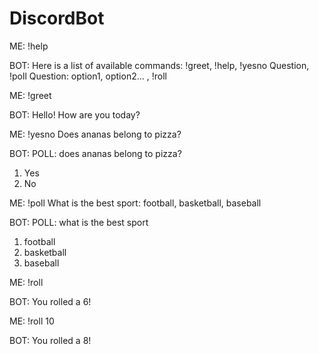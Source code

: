 # DiscordBot

ME:
!help

BOT:
Here is a list of available commands: !greet, !help, !yesno Question, !poll Question: option1, option2... , !roll

ME:
!greet

BOT:
Hello! How are you today?

ME:
!yesno Does ananas belong to pizza?

BOT:
POLL: does ananas belong to pizza?

1. Yes
2. No

ME:
!poll What is the best sport: football, basketball, baseball

BOT:
POLL: what is the best sport

1. football
2. basketball
3. baseball

ME:
!roll

BOT:
You rolled a 6!

ME:
!roll 10

BOT:
You rolled a 8!
